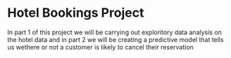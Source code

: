 # Hotel Bookings Project

In part 1 of this project we will be carrying out exploritory data analysis on the hotel data and in part 2 we will be creating a predictive model that tells us wethere or not a customer 
is likely to cancel their reservation
